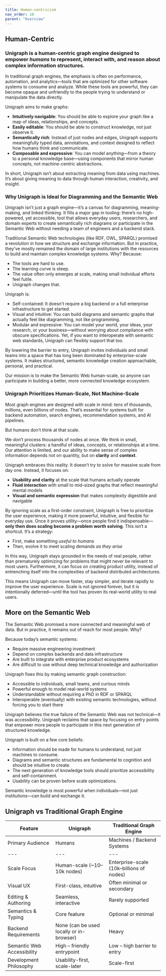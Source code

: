 ```yaml
---
title: Human-centricism
nav_order: 10
parent: "Overview"
---
```


## Human-Centric

### Unigraph is a human-centric graph engine designed to empower _humans_ to represent, interact with, and reason about complex information structures.

In traditional graph engines, the emphasis is often on performance, automation, and analytics—tools that are optimized for other software systems to consume and analyze. While these tools are powerful, they can become opaque and unfriendly to the people trying to understand or manipulate the data directly.

Unigraph aims to make graphs:

- **Intuitively navigable**: You should be able to explore your graph like a map of ideas, relationships, and concepts.
- **Easily editable**: You should be able to construct knowledge, not just observe it.
- **Semantically rich**: Instead of just nodes and edges, Unigraph supports meaningfully typed data, annotations, and context designed to reflect how humans think and communicate.
- **Composable and expressive**: You can model anything—from a theory to a personal knowledge base—using components that mirror human concepts, not machine-centric abstractions.

In short, Unigraph isn’t about extracting meaning from data using machines. It’s about giving meaning to data through human interaction, creativity, and insight.

### Why Unigraph is Ideal for Diagramming and the Semantic Web

Unigraph isn’t just a graph engine—it’s a canvas for diagramming, meaning-making, and linked thinking. It fills a major gap in tooling: there’s no high-powered, yet accessible, tool that allows everyday users, researchers, and domain experts to create semantically rich diagrams or participate in the Semantic Web without needing a team of engineers and a backend stack.

Traditional Semantic Web technologies (like RDF, OWL, SPARQL) promised a revolution in how we structure and exchange information. But in practice, they’ve mostly remained the domain of large institutions with the resources to build and maintain complex knowledge systems. Why? Because:

- The tools are hard to use.
- The learning curve is steep.
- The value often only emerges at scale, making small individual efforts feel futile.
- Unigraph changes that.

Unigraph is:

- Self-contained: It doesn’t require a big backend or a full enterprise infrastructure to get started.
- Visual and intuitive: You can build diagrams and semantic graphs that actually feel like diagramming, not like programming.
- Modular and expressive: You can model your world, your ideas, your research, or your business—without worrying about compliance with obscure specifications. Yet, if you want to interoperate with semantic web standards, Unigraph can flexibly support that too.

By lowering the barrier to entry, Unigraph invites individuals and small teams into a space that has long been dominated by enterprise-scale systems. It makes structured, semantic knowledge creation approachable, personal, and practical.

Our mission is to make the Semantic Web human-scale, so anyone can participate in building a better, more connected knowledge ecosystem.

### Unigraph Prioritizes Human-Scale, Not Machine-Scale

Most graph engines are designed with scale in mind: tens of thousands, millions, even billions of nodes. That’s essential for systems built for backend automation, search engines, recommendation systems, and AI pipelines.

But humans don’t think at that scale.

We don’t process thousands of nodes at once. We think in small, meaningful clusters: a handful of ideas, concepts, or relationships at a time. Our attention is limited, and our ability to make sense of complex information depends not on quantity, but on **clarity** and **context**.

Unigraph embraces this reality. It doesn’t try to solve for massive scale from day one. Instead, it focuses on:

- **Usability and clarity** at the scale that humans actually operate
- **Fluid interaction** with small to mid-sized graphs that reflect meaningful mental models
- **Visual and semantic expression** that makes complexity digestible and navigable

By ignoring scale as a first-order constraint, Unigraph is free to prioritize the user experience, making it more powerful, intuitive, and flexible for everyday use. Once it proves utility—once people find it indispensable—**only then does scaling become a problem worth solving**.
This isn’t a shortcut. It’s a strategy:

- First, make something _useful to humans_
- Then, evolve it to meet scaling demands _as they arise_

In this way, Unigraph stays grounded in the needs of real people, rather than prematurely optimizing for problems that might never be relevant to most users. Furthermore, it can focus on creating product utility, instead of entrenching itself into the complexities of backend distributed architectures.

This means Unigraph can move faster, stay simpler, and iterate rapidly to improve the user experience. Scale is not ignored forever, but it is intentionally deferred—until the tool has proven its real-world utility to real users.

## More on the Semantic Web

The Semantic Web promised a more connected and meaningful web of data. But in practice, it remains out of reach for most people. Why?

Because today’s semantic systems:

- Require massive engineering investment
- Depend on complex backends and data infrastructure
- Are built to integrate with enterprise product ecosystems
- Are difficult to use without deep technical knowledge and authorization

Unigraph fixes this by making semantic graph construction:

- Accessible to individuals, small teams, and curious minds
- Powerful enough to model real-world systems
- Understandable without requiring a PhD in RDF or SPARQL
- Interoperable (eventually) with existing semantic technologies, without forcing you to start there

Unigraph believes the true failure of the Semantic Web was not technical—it was accessibility. Unigraph reclaims that space by focusing on entry points that empower more people to participate in this next generation of structured knowledge.

Unigraph is built on a few core beliefs:

- Information should be made for humans to understand, not just machines to consume.
- Diagrams and semantic structures are fundamental to cognition and should be intuitive to create.
- The next generation of knowledge tools should prioritize accessibility and self-containment.
- Usability can be proven before scale optimizations.

Semantic knowledge is most powerful when individuals—not just institutions—can build and exchange it.

## Unigraph vs Traditional Graph Engine

| Feature                    | Unigraph                                 | Traditional Graph Engine                 |
| -------------------------- | ---------------------------------------- | ---------------------------------------- |
| Primary Audience           | Humans                                   | Machines / Backend Systems               |
| ---                        | ---                                      | ---                                      |
| Scale Focus                | Human-scale (~10–10k nodes)              | Enterprise-scale (10k–billions of nodes) |
| Visual UX                  | First-class, intuitive                   | Often minimal or secondary               |
| Editing & Authoring        | Seamless, interactive                    | Rarely supported                         |
| Semantics & Typing         | Core feature                             | Optional or minimal                      |
| Backend Requirements       | None (can be used locally or in-browser) | Heavy                                    |
| Semantic Web Accessibility | High – friendly entrypoint               | Low – high barrier to entry              |
| Development Philosophy     | Usability-first, scale-later             | Scale-first                              |

